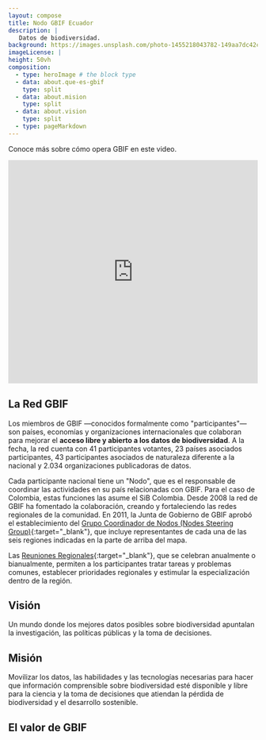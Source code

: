 ```yaml
---
layout: compose
title: Nodo GBIF Ecuador
description: |
   Datos de biodiversidad.
background: https://images.unsplash.com/photo-1455218043782-149aa7dc42c8?ixlib=rb-4.0.3&ixid=M3wxMjA3fDB8MHxwaG90by1wYWdlfHx8fGVufDB8fHx8fA%3D%3D&auto=format&fit=crop&w=1932&q=80
imageLicense: |
height: 50vh
composition:
  - type: heroImage # the block type
  - data: about.que-es-gbif
    type: split
  - data: about.mision
    type: split
  - data: about.vision
    type: split
  - type: pageMarkdown  
---
```


Conoce más sobre cómo opera GBIF en este video.

<iframe src="https://player.vimeo.com/video/661945151?h=a15da19daf" width="100%" height="450" frameborder="0" allow="autoplay; fullscreen; picture-in-picture" allowfullscreen></iframe>

## La Red GBIF

Los miembros de GBIF —conocidos formalmente como "participantes"— son países, economías y organizaciones internacionales que colaboran para mejorar el **acceso libre y abierto a los datos de biodiversidad**. A la fecha, la red cuenta con 41 participantes votantes, 23 países asociados participantes, 43 participantes asociados de naturaleza diferente a la nacional y 2.034 organizaciones publicadoras de datos.

Cada participante nacional tiene un "Nodo", que es el responsable de coordinar las actividades en su país relacionadas con GBIF. Para el caso de Colombia, estas funciones las asume el SiB Colombia. Desde 2008 la red de GBIF ha fomentado la colaboración, creando y fortaleciendo las redes regionales de la comunidad. En 2011, la Junta de Gobierno de GBIF aprobó el establecimiento del [Grupo Coordinador de Nodos (Nodes Steering Group)](https://www.gbif.org/es/contact-us/directory?group=nsg){:target="_blank"}, que incluye representantes de cada una de las seis regiones indicadas en la parte de arriba del mapa.

Las [Reuniones Regionales](https://www.gbif.org/es/resource/search?q=regional&contentType=event&_showPastEvents=true){:target="_blank"}, que se celebran anualmente o bianualmente, permiten a los participantes tratar tareas y problemas comunes, establecer prioridades regionales y estimular la especialización dentro de la región.

## Visión

Un mundo donde los mejores datos posibles sobre biodiversidad apuntalan la investigación, las políticas públicas y la toma de decisiones.

## Misión

Movilizar los datos, las habilidades y las tecnologías necesarias para hacer que información comprensible sobre biodiversidad esté disponible y libre para la ciencia y la toma de decisiones que atiendan la pérdida de biodiversidad y el desarrollo sostenible.

## El valor de GBIF
